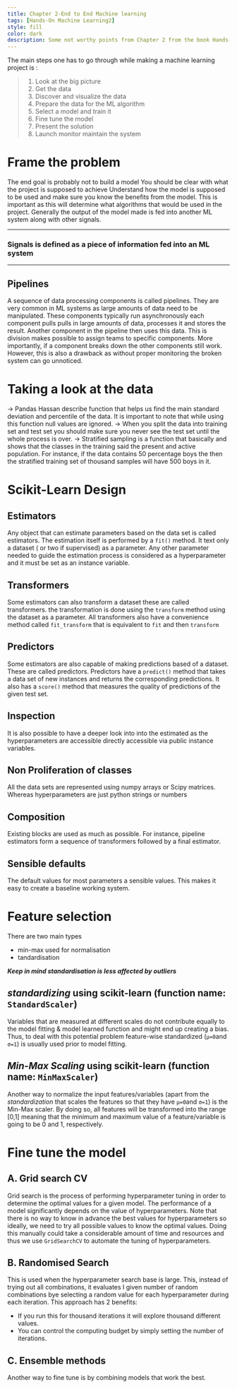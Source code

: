 ```yaml
---
title: Chapter 2-End to End Machine learning 
tags: [Hands-On Machine Learning2]
style: fill
color: dark
description: Some not worthy points from Chapter 2 from the book Hands-On Machine Learning 2
---
```

The main steps one has to go through while making a machine learning project is :

>  1. Look at the big picture 
>  2.  Get the data 
>  3. Discover and visualize the data 
>  4. Prepare the data for the ML algorithm
>  5. Select a model and train it
>  6. Fine tune the model
>  7. Present the solution
>  8. Launch monitor maintain the system

# Frame the problem
The end goal is probably not to build a model You should be clear with what the project is supposed to achieve Understand how the model is supposed to be used and make sure you know the benefits from the model. This is important as this will determine what algorithms that would be used in the project. Generally the output of the model made is fed into another ML system along with other signals.

---
### Signals is defined as a piece of information fed into an ML system

---
## Pipelines
A sequence of data processing components is called pipelines. They are very common in ML systems as large amounts of data need to be manipulated. These components typically run asynchronously each component pulls pulls in large amounts of data, processes it and stores the result. Another component in the pipeline then uses this data. This is division makes possible to assign teams to specific components. More importantly, if a component breaks down the other components still work. However, this is also a drawback as without proper monitoring the broken system can go unnoticed.

# Taking a look at the data 
-> Pandas Hassan describe function that helps us find the main standard deviation and percentile of the data. It is important to note that while using this function null values are ignored.
-> When you split the data into training set and test set you should make sure you never see the test set until the whole process is over. 
-> Stratified sampling is a function that basically and shows that the classes in the training said the present and active population. For instance, if the data contains 50 percentage boys the then the stratified training set of thousand samples will have 500 boys in it. 

# Scikit-Learn Design 
## Estimators 
Any object that can estimate parameters based on the data set is called estimators. The estimation itself is performed by a ```fit()``` method. It text only a dataset ( or two if supervised) as a parameter. Any other parameter needed to guide the estimation process is considered as a hyperparameter and it must be set as an instance variable. 
## Transformers
Some estimators can also transform a dataset these are called transformers. the transformation is done using the ```transform``` method using the dataset as a parameter. All transformers also have a convenience method called ```fit_transform``` that is equivalent to ```fit``` and then ```transform```
## Predictors
Some estimators are also capable of making predictions  based of a dataset. These are called predictors.  Predictors have a ```predict()``` method that takes a data set of new instances and returns the corresponding predictions. It also has a ```score()``` method that measures the quality of predictions of the given test set.
## Inspection 
It is also possible to have a deeper look into into the estimated as the hyperparameters are accessible directly  accessible via public instance variables. 
## Non Proliferation of classes
All  the data sets are represented using numpy arrays or Scipy matrices. Whereas hyperparameters are just python strings or numbers 
## Composition
Existing blocks are used as much as possible. For instance, pipeline estimators form a sequence of transformers followed by a final estimator.
## Sensible defaults
The default values for most parameters a sensible values. This makes it easy to create a baseline working system.

# Feature selection
There are two main types 
- min-max used for normalisation
- tandardisation 

***Keep in mind standardisation is less affected by outliers***
## **_standardizing_** using scikit-learn (function name: ```StandardScaler```)
Variables that are measured at different scales do not contribute equally to the model fitting & model learned function and might end up creating a bias. Thus, to deal with this potential problem feature-wise standardized (`μ=0`and `σ=1`) is usually used prior to model fitting.
## **_Min-Max Scaling_** using scikit-learn (function name: ```MinMaxScaler```)
Another way to normalize  the input features/variables (apart from the _standardization_ that scales the features so that they have `μ=0`and `σ=1`) is the Min-Max scaler. By doing so, all features will be transformed into the range  [0,1] meaning that the minimum and maximum value of a feature/variable is going to be 0 and 1, respectively.
# Fine tune the model
## A. Grid search CV
Grid search is the process of performing hyperparameter tuning in order to determine the optimal values for a given model. The performance of a model significantly depends on the value of hyperparameters. Note that there is no way to know in advance the best values for hyperparameters so ideally, we need to try all possible values to know the optimal values. Doing this manually could take a considerable amount of time and resources and thus we use `GridSearchCV` to automate the tuning of hyperparameters. 
## B. Randomised Search 
This is used when the hyperparameter search base is large.  This, instead of  trying out all combinations, it evaluates I given number of random combinations bye selecting a random value for each hyperparameter during each iteration. This approach has  2 benefits:

 - If you run this for thousand iterations it will explore thousand different values.
 - You can control the computing budget by simply setting the number of iterations.

## C. Ensemble methods 
Another way to fine tune is by combining models that work the best. 
 
